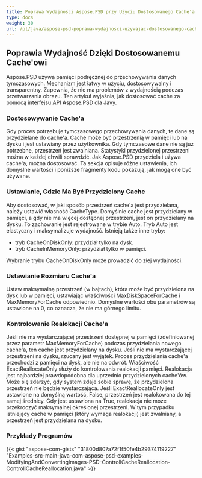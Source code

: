 ```yaml
---
title: Poprawa Wydajności Aspose.PSD przy Użyciu Dostosowanego Cache'a
type: docs
weight: 30
url: /pl/java/aspose-psd-poprawa-wydajnosci-uzywajac-dostosowanego-cachea/
---
```


## **Poprawia Wydajność Dzięki Dostosowanemu Cache'owi**
Aspose.PSD używa pamięci podręcznej do przechowywania danych tymczasowych. Mechanizm jest łatwy w użyciu, dostosowywalny i transparentny. Zapewnia, że nie ma problemów z wydajnością podczas przetwarzania obrazu. Ten artykuł wyjaśnia, jak dostosować cache za pomocą interfejsu API Aspose.PSD dla Javy.
### **Dostosowywanie Cache'a**
Gdy proces potrzebuje tymczasowego przechowywania danych, te dane są przydzielane do cache'a. Cache może być przestrzenią w pamięci lub na dysku i jest ustawiany przez użytkownika. Gdy tymczasowe dane nie są już potrzebne, przestrzeń jest zwalniana. Statystyki przydzielonej przestrzeni można w każdej chwili sprawdzić. Jak Aspose.PSD przydziela i używa cache'a, można dostosować. Ta sekcja opisuje różne ustawienia, ich domyślne wartości i poniższe fragmenty kodu pokazują, jak mogą one być używane.
### **Ustawianie, Gdzie Ma Być Przydzielony Cache**
Aby dostosować, w jaki sposób przestrzeń cache'a jest przydzielana, należy ustawić własność CacheType. Domyślnie cache jest przydzielany w pamięci, a gdy nie ma więcej dostępnej przestrzeni, jest on przydzielany na dysku. To zachowanie jest rejestrowane w trybie Auto. Tryb Auto jest elastyczny i maksymalizuje wydajność. Istnieją także inne tryby:

- tryb CacheOnDiskOnly: przydział tylko na dysk.
- tryb CacheInMemoryOnly: przydział tylko w pamięci.

Wybranie trybu CacheOnDiskOnly może prowadzić do złej wydajności.
### **Ustawianie Rozmiaru Cache'a**
Ustaw maksymalną przestrzeń (w bajtach), która może być przydzielona na dysk lub w pamięci, ustawiając właściwości MaxDiskSpaceForCache i MaxMemoryForCache odpowiednio. Domyślne wartości obu parametrów są ustawione na 0, co oznacza, że nie ma górnego limitu.
### **Kontrolowanie Realokacji Cache'a**
Jeśli nie ma wystarczającej przestrzeni dostępnej w pamięci (zdefiniowanej przez parametr MaxMemoryForCache) podczas przydzielania nowego cache'a, ten cache jest przydzielany na dysku. Jeśli nie ma wystarczającej przestrzeni na dysku, rzucany jest wyjątek. Proces przydzielania cache'a przechodzi z pamięci na dysk, ale nie na odwrót. Właściwość ExactReallocateOnly służy do kontrolowania realokacji pamięci. Realokacja jest najbardziej prawdopodobna dla uprzednio przydzielonych cache'ów. Może się zdarzyć, gdy system zdaje sobie sprawę, że przydzielona przestrzeń nie będzie wystarczająca. Jeśli ExactReallocateOnly jest ustawione na domyślną wartość, False, przestrzeń jest realokowana do tej samej średnicy. Gdy jest ustawiona na True, realokacja nie może przekroczyć maksymalnej określonej przestrzeni. W tym przypadku istniejący cache w pamięci (który wymaga realokacji) jest zwalniany, a przestrzeń jest przydzielana na dysku.
### **Przykłady Programów**
{{< gist "aspose-com-gists" "31800d807a72f1f50fe4b29374119227" "Examples-src-main-java-com-aspose-psd-examples-ModifyingAndConvertingImages-PSD-ControllCacheReallocation-ControllCacheReallocation.java" >}}
